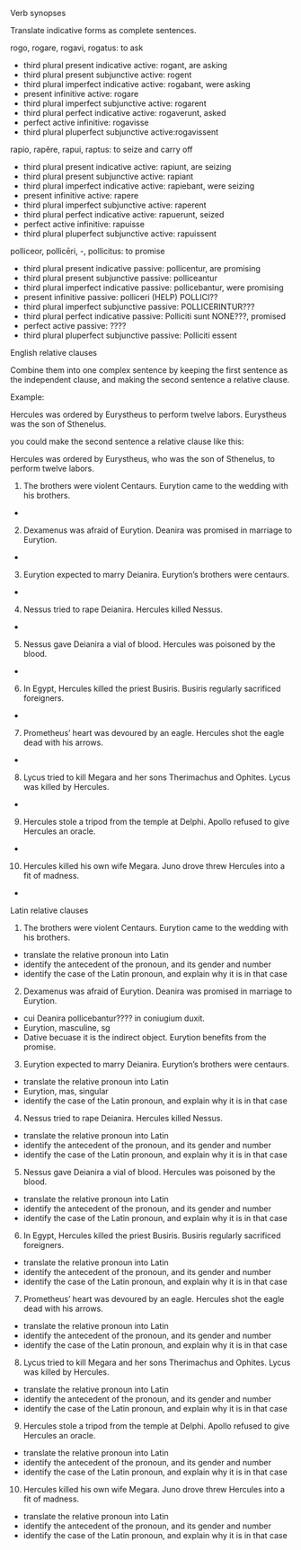 Verb synopses

Translate indicative forms as complete sentences.

rogo, rogare, rogavi, rogatus: to ask

- third plural present indicative active: rogant, are asking
- third plural present subjunctive active: rogent
- third plural imperfect indicative active: rogabant, were asking
- present infinitive active: rogare
- third plural imperfect subjunctive active: rogarent
- third plural perfect indicative active: rogaverunt, asked
- perfect active infinitive: rogavisse
- third plural pluperfect subjunctive active:rogavissent

rapio, rapĕre, rapui, raptus: to seize and carry off

- third plural present indicative active: rapiunt, are seizing
- third plural present subjunctive active: rapiant
- third plural imperfect indicative active: rapiebant, were seizing 
- present infinitive active: rapere
- third plural imperfect subjunctive active: raperent
- third plural perfect indicative active: rapuerunt, seized
- perfect active infinitive: rapuisse
- third plural pluperfect subjunctive active: rapuissent

polliceor, pollicēri, -, pollicitus: to promise 

- third plural present indicative passive: pollicentur, are promising
- third plural present subjunctive passive: polliceantur
- third plural imperfect indicative passive: pollicebantur, were promising
- present infinitive passive: polliceri (HELP) POLLICI??
- third plural imperfect subjunctive passive: POLLICERINTUR???
- third plural perfect indicative passive: Polliciti sunt NONE???, promised
- perfect active passive: ????
- third plural pluperfect subjunctive passive: Polliciti essent

English relative clauses

Combine them into one complex sentence by keeping the first sentence as the independent clause, and making the second sentence a relative clause.

Example:

Hercules was ordered by Eurystheus to perform twelve labors. Eurystheus was the son of Sthenelus.

you could make the second sentence a relative clause like this:

Hercules was ordered by Eurystheus, who was the son of Sthenelus, to perform twelve labors.

1. The brothers were violent Centaurs. Eurytion came to the wedding with his brothers.

- 

2. Dexamenus was afraid of Eurytion. Deanira was promised in marriage to Eurytion.

- 

3. Eurytion expected to marry Deianira. Eurytion’s brothers were centaurs.

- 

4. Nessus tried to rape Deianira. Hercules killed Nessus.

- 

5. Nessus gave Deianira a vial of blood. Hercules was poisoned by the blood.

- 

6. In Egypt, Hercules killed the priest Busiris. Busiris regularly sacrificed foreigners.

- 

7. Prometheus’ heart was devoured by an eagle. Hercules shot the eagle dead with his arrows.

- 

8. Lycus tried to kill Megara and her sons Therimachus and Ophites. Lycus was killed by Hercules.

- 

9. Hercules stole a tripod from the temple at Delphi. Apollo refused to give Hercules an oracle.

- 

10. Hercules killed his own wife Megara. Juno drove threw Hercules into a fit of madness.

- 

Latin relative clauses

1. The brothers were violent Centaurs. Eurytion came to the wedding with his brothers.

- translate the relative pronoun into Latin
- identify the antecedent of the pronoun, and its gender and number
- identify the case of the Latin pronoun, and explain why it is in that case

2. Dexamenus was afraid of Eurytion. Deanira was promised in marriage to Eurytion.

- cui Deanira pollicebantur???? in coniugium duxit.
- Eurytion, masculine, sg
- Dative becuase it is the indirect object. Eurytion benefits from the promise.

3. Eurytion expected to marry Deianira. Eurytion’s brothers were centaurs.

- translate the relative pronoun into Latin
- Eurytion, mas, singular
- identify the case of the Latin pronoun, and explain why it is in that case

4. Nessus tried to rape Deianira. Hercules killed Nessus.

- translate the relative pronoun into Latin
- identify the antecedent of the pronoun, and its gender and number
- identify the case of the Latin pronoun, and explain why it is in that case

5. Nessus gave Deianira a vial of blood. Hercules was poisoned by the blood.

- translate the relative pronoun into Latin
- identify the antecedent of the pronoun, and its gender and number
- identify the case of the Latin pronoun, and explain why it is in that case

6. In Egypt, Hercules killed the priest Busiris. Busiris regularly sacrificed foreigners.

- translate the relative pronoun into Latin
- identify the antecedent of the pronoun, and its gender and number
- identify the case of the Latin pronoun, and explain why it is in that case

7. Prometheus’ heart was devoured by an eagle. Hercules shot the eagle dead with his arrows.

- translate the relative pronoun into Latin
- identify the antecedent of the pronoun, and its gender and number
- identify the case of the Latin pronoun, and explain why it is in that case

8. Lycus tried to kill Megara and her sons Therimachus and Ophites. Lycus was killed by Hercules.

- translate the relative pronoun into Latin
- identify the antecedent of the pronoun, and its gender and number
- identify the case of the Latin pronoun, and explain why it is in that case

9. Hercules stole a tripod from the temple at Delphi. Apollo refused to give Hercules an oracle.

- translate the relative pronoun into Latin
- identify the antecedent of the pronoun, and its gender and number
- identify the case of the Latin pronoun, and explain why it is in that case

10. Hercules killed his own wife Megara. Juno drove threw Hercules into a fit of madness.

- translate the relative pronoun into Latin
- identify the antecedent of the pronoun, and its gender and number
- identify the case of the Latin pronoun, and explain why it is in that case
